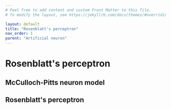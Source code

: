 ```yaml
---
# Feel free to add content and custom Front Matter to this file.
# To modify the layout, see https://jekyllrb.com/docs/themes/#overriding-theme-defaults

layout: default
title: "Rosenblatt's perceptron"
nav_order: 1
parent: "Artificial neuron"
---
```


# Rosenblatt's perceptron

## McCulloch-Pitts neuron model

## Rosenblatt's perceptron
